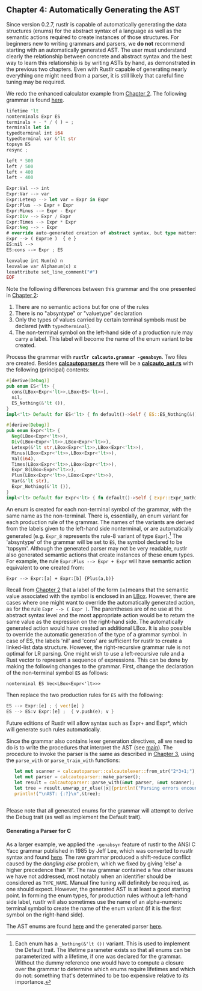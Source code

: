 ## Chapter 4: Automatically Generating the AST

Since version 0.2.7, rustlr is capable of automatically generating the data structures (enums) for the abstract syntax of a language as well as the semantic actions required to create instances of those structures.  For beginners new to writing grammars and parsers, we **do not** recommend starting with an automatically generated AST.  The user must understand clearly the relationship between concrete and abstract syntax and the best way to learn this relationship is by writing ASTs by hand, as demonstrated in the previous two chapters.  Even with Rustlr capable of generating nearly everything one might need from a parser, it is still likely that careful fine tuning may be required.

We redo the enhanced calculator example from [Chapter 2][chap2].  The following grammar is found [here](https://cs.hofstra.edu/~cscccl/rustlr_project/autocalc/calcauto.grammar).

```rust
lifetime 'lt
nonterminals Expr ES
terminals + - * / ( ) = ;
terminals let in
typedterminal int i64
typedterminal var &'lt str
topsym ES
resync ;

left * 500
left / 500
left + 400
left - 400

Expr:Val --> int
Expr:Var --> var
Expr:Letexp --> let var = Expr in Expr
Expr:Plus --> Expr + Expr
Expr:Minus --> Expr - Expr
Expr:Div --> Expr / Expr
Expr:Times --> Expr * Expr
Expr:Neg --> - Expr
# override auto-generated creation of abstract syntax, but type matters
Expr --> ( Expr:e )  { e }
ES:nil -->
ES:cons --> Expr ; ES

lexvalue int Num(n) n
lexvalue var Alphanum(x) x
lexattribute set_line_comment("#")
EOF

```

Note the following differences between this grammar and the one presented in [Chapter 2][chap2]:

1. There are no semantic actions but for one of the rules
2. There is no "absyntype" or "valuetype" declaration
3. Only the types of values carried by certain terminal symbols must be declared (with `typedterminal`).
4. The non-terminal symbol on the left-hand side of a production rule may carry a label.  This label will become the name of the enum variant to be created.

Process the grammar with **`rustlr calcauto.grammar -genabsyn`**.   Two files are created.  Besides **[calcautoparser.rs](https://cs.hofstra.edu/~cscccl/rustlr_project/autocalc/src/calcautoparser.rs)** there will be a **[calcauto_ast.rs](https://cs.hofstra.edu/~cscccl/rustlr_project/autocalc/src/calcauto_ast.rs)** with the following (principal) contents:

```rust
#[derive(Debug)]
pub enum ES<'lt> {
  cons(LBox<Expr<'lt>>,LBox<ES<'lt>>),
  nil,
  ES_Nothing(&'lt ()),
}
impl<'lt> Default for ES<'lt> { fn default()->Self { ES::ES_Nothing(&()) } }

#[derive(Debug)]
pub enum Expr<'lt> {
  Neg(LBox<Expr<'lt>>),
  Div(LBox<Expr<'lt>>,LBox<Expr<'lt>>),
  Letexp(&'lt str,LBox<Expr<'lt>>,LBox<Expr<'lt>>),
  Minus(LBox<Expr<'lt>>,LBox<Expr<'lt>>),
  Val(i64),
  Times(LBox<Expr<'lt>>,LBox<Expr<'lt>>),
  Expr_8(LBox<Expr<'lt>>),
  Plus(LBox<Expr<'lt>>,LBox<Expr<'lt>>),
  Var(&'lt str),
  Expr_Nothing(&'lt ()),
}
impl<'lt> Default for Expr<'lt> { fn default()->Self { Expr::Expr_Nothing(&()) } }

```

An enum is created for each non-terminal symbol of the grammar, with the same name as the non-terminal.  There is, essentially, an enum variant for each production rule of the grammar.  The names of the variants are derived from the labels given to the left-hand side nonterminal, or are automatically generated (e.g. `Expr_8` represents the rule-8 variant of type `Expr`).[^footnote 1] The 'absyntype' of the grammar will be set to `ES`, the symbol declared to be 'topsym'.  Although the generated parser may not be very readable, rustlr also generated semantic actions that create instances of these enum types.  For example, the rule `Expr:Plus --> Expr + Expr` will have semantic action equivalent to one created from:

```
Expr --> Expr:[a] + Expr:[b] {Plus(a,b)}
```

Recall from [Chapter 2][chap2] that a label of the form `[a]`means that the semantic value associated with the symbol is enclosed in an [LBox][2].  However, there are cases where one might want to override the automatically generated action, as for the rule `Expr --> ( Expr )`.  The parentheses are of no use at the abstract syntax level and the most appropriate action would be to return the same value as the expression on the right-hand side.  The automatically generated action would have created an additional LBox.  It is also possible to override the automatic generation of the type of a grammar symbol.  In case of ES, the labels 'nil' and 'cons' are sufficient for rustlr to create a linked-list data structure.  However, the right-recursive grammar rule is not optimal for LR parsing.  One might wish to use a left-recursive rule and a Rust vector to represent a sequence of expressions.  This can be done by making the following changes to the grammar.  First, change the declaration of the non-terminal symbol `ES` as follows:

```
nonterminal ES Vec<LBox<Expr<'lt>>>
```

Then replace the two production rules for `ES` with the following:

```rust
ES --> Expr:[e] ; { vec![e] }
ES --> ES:v Expr:[e] ;  { v.push(e); v }

```

Future editions of Rustlr will allow syntax such as Expr+ and Expr*, which will generate such rules automatically.

Since the grammar also contains lexer generation directives, all we need to do is to write the procedures that interpret the AST (see [main](https://cs.hofstra.edu/~cscccl/rustlr_project/autocalc/src/main.rs)).  The procedure to invoke the parser is the same as described in [Chapter 3][chap3], using the `parse_with` or `parse_train_with` functions:

```rust
   let mut scanner = calcautoparser::calcautolexer::from_str("2*3+1;");
   let mut parser = calcautoparser::make_parser();
   let result = calcautoparser::parse_with(&mut parser, &mut scanner);
   let tree = result.unwrap_or_else(|x|{println!("Parsing errors encountered; results are partial.."); x});
   println!("\nAST: {:?}\n",&tree);
   
```

Please note that all generated enums for the grammar will attempt to derive the Debug trait (as well as implement the Default trait).  



#### Generating a Parser for C

As a larger example, we applied the `-genabsyn` feature of rustlr to the ANSI C Yacc grammar published in 1985 by Jeff Lee, which was converted to rustlr syntax and found [here](https://cs.hofstra.edu/~cscccl/rustlr_project/cparser/cauto.grammar).  The raw grammar produced a shift-reduce conflict caused by the *dangling else* problem, which we fixed by giving  'else' a higher precedence than 'if'.  The raw grammar contained a few other issues we have not addressed, most notably when an identifier should be considered as `TYPE_NAME`. Manual fine tuning will definitely be required, as one should expect.  However, the generated AST is at least a good starting point.  In forming the enum types, for production rules without a left-hand side label, rustlr will also sometimes use the name of an alpha-numeric terminal symbol to create the name of the enum variant (if it is the first symbol on the right-hand side).

The AST enums are found [here](https://cs.hofstra.edu/~cscccl/rustlr_project/cparser/src/cauto_ast.rs) and the generated parser [here](https://cs.hofstra.edu/~cscccl/rustlr_project/cparser/src/cautoparser.rs).



[1]:https://docs.rs/rustlr/latest/rustlr/lexer_interface/struct.StrTokenizer.html
[2]:https://docs.rs/rustlr/latest/rustlr/generic_absyn/struct.LBox.html
[3]:https://docs.rs/rustlr/latest/rustlr/generic_absyn/struct.LRc.html
[4]:https://docs.rs/rustlr/latest/rustlr/zc_parser/struct.ZCParser.html#method.lbx
[5]:https://docs.rs/rustlr/latest/rustlr/zc_parser/struct.StackedItem.html#method.lbox
[sitem]:https://docs.rs/rustlr/latest/rustlr/zc_parser/struct.StackedItem.html
[chap1]:https://cs.hofstra.edu/~cscccl/rustlr_project/chapter1.html
[chap2]:https://cs.hofstra.edu/~cscccl/rustlr_project/chapter2.html
[chap3]:  https://cs.hofstra.edu/~cscccl/rustlr_project/chapter3.html
[lexsource]:https://docs.rs/rustlr/latest/rustlr/lexer_interface/struct.LexSource.html
[drs]:https://docs.rs/rustlr/latest/rustlr/index.html
[tktrait]:https://docs.rs/rustlr/latest/rustlr/lexer_interface/trait.Tokenizer.html
[tt]:https://docs.rs/rustlr/latest/rustlr/lexer_interface/struct.TerminalToken.html
[rtk]:https://docs.rs/rustlr/latest/rustlr/lexer_interface/enum.RawToken.html
[fromraw]:https://docs.rs/rustlr/latest/rustlr/lexer_interface/struct.TerminalToken.html#method.from_raw
[nextsymfun]:https://docs.rs/rustlr/latest/rustlr/lexer_interface/trait.Tokenizer.html#tymethod.nextsym
[zcp]:https://docs.rs/rustlr/latest/rustlr/zc_parser/struct.ZCParser.html
[ttnew]:https://docs.rs/rustlr/latest/rustlr/lexer_interface/struct.TerminalToken.html#method.new

[^footnote 1]: Each enum has a `_Nothing(&'lt ())` variant.  This is used to implement the Default trait.  The lifetime parameter exists so that all enums can be parameterized with a lifetime, if one was declared for the grammar.  Without the dummy reference one would have to compute a closure over the grammar to determine which enums require lifetimes and which do not: something that&#39;s determined to be too expensive relative to its importance.



